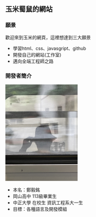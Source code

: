 <!DOCTEPY html>
<html>
    <head>
        <meta charset="utf-8"/>
        <meta name="keywords" content="玉米,毅銘">
        <title>玉米蜀鼠的網站</title>
    </head>
    <section>
        <h2>玉米蜀鼠的網站</h2>
        <h3>願景</h3>
        <p>歡迎來到玉米的網頁，這裡想達到三大願景</p>
        <ul>
            <li>學習html、css、javasgript、github</li>
            <li>開發自己的網站(工作室)</li>
            <li>邁向全端工程師之路</li>
        </ul>
    </section>
    <section>
        <h3>開發者簡介</h3>
        <img src ="ddcc.jpg" height="300px">
        <ul>
            <li>本名：鄭毅銘</li>
            <li>岡山高中 113級畢業生</li>
            <li>中正大學 在校生 資訊工程系大一生</li>
            <li>目標：各種語言及開發模組</li>
        </ul>
    </section>
</html>
